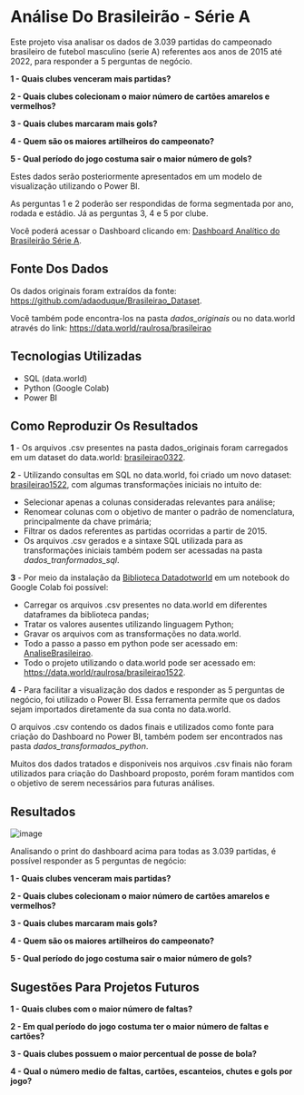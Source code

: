 # Análise Do Brasileirão - Série A
 
Este projeto visa analisar os dados de 3.039 partidas do campeonado brasileiro de futebol masculino (serie A) referentes aos anos de 2015 até 2022, para responder a 5 perguntas de negócio.

**1 - Quais clubes venceram mais partidas?**

**2 - Quais clubes colecionam o maior número de cartões amarelos e vermelhos?**

**3 - Quais clubes marcaram mais gols?**

**4 - Quem são os maiores artilheiros do campeonato?**

**5 - Qual período do jogo costuma sair o maior número de gols?**

Estes dados serão posteriormente apresentados em um modelo de visualização utilizando o Power BI.

As perguntas 1 e 2 poderão ser respondidas de forma segmentada por ano, rodada e estádio. Já as perguntas 3, 4 e 5 por clube. 

Você poderá acessar o Dashboard clicando em:
<a href="https://app.powerbi.com/view?r=eyJrIjoiNjI2YjkxMjktZDEzOS00NTIyLWFiOWMtMjFiNjA4MzE0Njc5IiwidCI6IjUzYmMxZDQ4LTgxMWEtNGI0Ny1hYzFkLWRhYzQ2NmQwMjZjYSJ9">Dashboard Analítico do Brasileirão Série A</a>. 

## Fonte Dos Dados
Os dados originais foram extraídos da fonte: https://github.com/adaoduque/Brasileirao_Dataset. 

Você também pode encontra-los na pasta *dados_originais* ou no data.world através do link: https://data.world/raulrosa/brasileirao

## Tecnologias Utilizadas
* SQL (data.world)
* Python (Google Colab)
* Power BI

## Como Reproduzir Os Resultados

**1** - Os arquivos .csv presentes na pasta dados_originais foram carregados em um dataset do data.world: <a href="https://data.world/raulrosa/brasileirao"> brasileirao0322</a>.

**2** - Utilizando consultas em SQL no data.world, foi criado um novo dataset: <a href="https://data.world/raulrosa/brasileirao1522">brasileirao1522</a>, com algumas transformações iniciais no intuito de:
* Selecionar apenas a colunas consideradas relevantes para análise;
* Renomear colunas com o objetivo de manter o padrão de nomenclatura, principalmente da chave primária;
* Filtrar os dados referentes as partidas ocorridas a partir de 2015.
* Os arquivos .csv gerados e a sintaxe SQL utilizada para as transformações iniciais também podem ser acessadas na pasta *dados_tranformados_sql*.

**3** - Por meio da instalação da <a href="https://pypi.org/project/datadotworld/">Biblioteca Datadotworld</a> em um notebook do Google Colab foi possível:
* Carregar os arquivos .csv presentes no data.world em diferentes dataframes da biblioteca pandas;
* Tratar os valores ausentes utilizando linguagem Python;
* Gravar os arquivos com as transformações no data.world.
* Todo a passo a passo em python pode ser acessado em: <a href="https://colab.research.google.com/drive/1fJ0LC2SXrRXolNPIRyBDqaZUSkQTXWhL?usp=sharing">AnaliseBrasileirao</a>.
* Todo o projeto utilizando o data.world pode ser acessado em: https://data.world/raulrosa/brasileirao1522.

**4** - Para facilitar a visualização dos dados e responder as 5 perguntas de negócio, foi utilizado o Power BI. Essa ferramenta permite que os dados sejam importados diretamente da sua conta no data.world.

O arquivos .csv contendo os dados finais e utilizados como fonte para criação do Dashboard no Power BI, também podem ser encontrados nas pasta *dados_transformados_python*. 

Muitos dos dados tratados e disponiveis nos arquivos .csv finais não foram utilizados para criação do Dashboard proposto, porém foram mantidos com o objetivo de serem necessários para futuras análises.

## Resultados 

![image](https://user-images.githubusercontent.com/75815212/221917008-5c8f0380-4b44-4291-a6c3-c49cf297d8c0.png)

Analisando o print do dashboard acima para todas as 3.039 partidas, é possível responder as 5 perguntas de negócio:

**1 - Quais clubes venceram mais partidas?**

**2 - Quais clubes colecionam o maior número de cartões amarelos e vermelhos?**

**3 - Quais clubes marcaram mais gols?**

**4 - Quem são os maiores artilheiros do campeonato?**

**5 - Qual período do jogo costuma sair o maior número de gols?**

## Sugestões Para Projetos Futuros

**1 - Quais clubes com o maior número de faltas?**

**2 - Em qual período do jogo costuma ter o maior número de faltas e cartões?**

**3 - Quais clubes possuem o maior percentual de posse de bola?**

**4 - Qual o número medio de faltas, cartões, escanteios, chutes e gols por jogo?**
